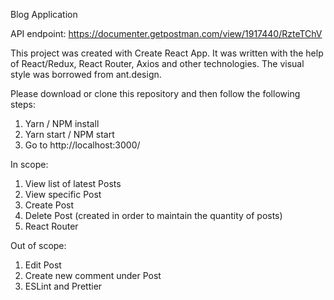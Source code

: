Blog Application

API endpoint: https://documenter.getpostman.com/view/1917440/RzteTChV


This project was created with Create React App.
It was written with the help of React/Redux, React Router, Axios and other technologies.
The visual style was borrowed from ant.design.

Please download or clone this repository and then follow the following steps:

1. Yarn / NPM install
2. Yarn start / NPM start
3. Go to http://localhost:3000/

In scope:

1. View list of latest Posts
2. View specific Post
3. Create Post
4. Delete Post (created in order to maintain the quantity of posts)
5. React Router

Out of scope:

1. Edit Post
2. Create new comment under Post
3. ESLint and Prettier
